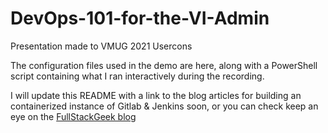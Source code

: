 # DevOps-101-for-the-VI-Admin
Presentation made to VMUG 2021 Usercons

The configuration files used in the demo are here, along with a PowerShell script containing what I ran interactively during the recording.

I will update this README with a link to the blog articles for building an containerized instance of Gitlab & Jenkins soon, or you can check keep an eye on the [FullStackGeek blog](https://www.fullstackgeek.net)
